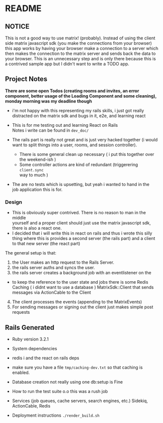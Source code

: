 # README

## NOTICE 

This is not a good way to use matrix! (probably). 
Instead of using the client side matrix javascript sdk 
(you make the connections from your browser) 
this app works by having your browser make a connection to a server 
which then makes the connection to the matrix server and sends 
back the data to your browser. 
This is an unnecessary step and is only there because this is a contrived 
sample app but I didn't want to write a TODO app.    

## Project Notes

**There are some open Todos (creating rooms and invites, an error component, better usage of the Loading Component and some cleaning), monday morning was 
my deadline though**
- i'm not happy with this representing my rails skills, i just got really 
  distracted on the matrix sdk and bugs in it, e2e, and learning react

- This is for me testing out and learning React on Rails  
  Notes i write can be found in `dev_doc/`
- The rails part is really not great and is just very hacked 
  together (i would want to split things into a user, rooms, and session controller).
  - There is some general clean up necessary ( i put this together over the weekend-ish ) 
  - Some controller actions are kind of redundant (triggerering `client.sync`   
    way to much ) 
- The are no tests which is upsetting, but yeah i wanted to hand in the     
  job application this is for.

### Design
- This is obviously super contrived. There is no reason to man in the middle   
  yourself and a proper client should just use the matrix javascript sdk, 
  there is also a react one. 
- I decided that i will write this in react on rails and thus i wrote this 
  silly thing where this is provides a second server (the rails part) and a 
  client to that new server (the react part)

The general setup is that: 
1. the User makes an http request to the Rails Server.
2. the rails server auths and syncs the user. 
3. the rails server creates a background job with an eventlistener on the 
  - to keep the reference to the user state and jobs there is some Redis Caching 
    ( i didnt want to use a database )
    MatrixSdk::Client that sends messages via ActionCable to the Client 
4. The client processes the events (appending to the MatrixEvents)
5. For sending messages or signing out the client just makes simple post requests

## Rails Generated

* Ruby version
3.2.1

* System dependencies
- redis i and the react on rails deps

- make sure you have a file `tmp/caching-dev.txt` 
  so that caching is enabled. 

* Database creation 
  not really using one db:setup is Fine 

* How to run the test suite 
  o.o this was a rush job

* Services (job queues, cache servers, search engines, etc.)
  Sidekiq, ActionCable, Redis

* Deployment instructions
  `./render_build.sh`
